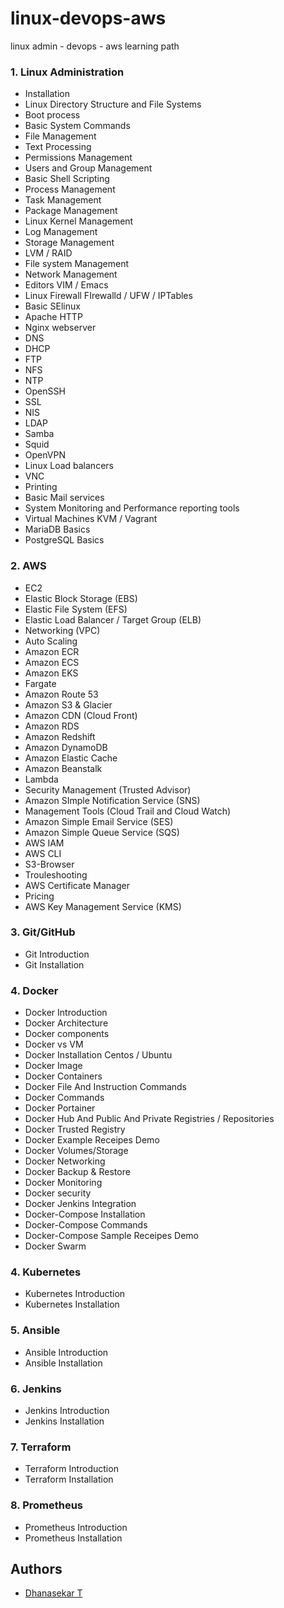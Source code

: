 # linux-devops-aws
linux admin - devops - aws learning path


### 1. Linux Administration

- Installation
- Linux Directory Structure and File Systems
- Boot process
- Basic System Commands
- File Management
- Text Processing 
- Permissions Management
- Users and Group Management
- Basic Shell Scripting
- Process Management
- Task Management
- Package Management
- Linux Kernel Management
- Log Management
- Storage Management
- LVM / RAID
- File system Management
- Network Management
- Editors VIM / Emacs
- Linux Firewall FIrewalld / UFW / IPTables
- Basic SElinux
- Apache HTTP
- Nginx webserver
- DNS 
- DHCP
- FTP
- NFS
- NTP
- OpenSSH
- SSL
- NIS
- LDAP
- Samba 
- Squid
- OpenVPN
- Linux Load balancers
- VNC
- Printing
- Basic Mail services
- System Monitoring and Performance reporting tools
- Virtual Machines KVM / Vagrant
- MariaDB Basics
- PostgreSQL Basics


### 2. AWS 

- EC2
- Elastic Block Storage (EBS)
- Elastic File System (EFS)
- Elastic Load Balancer / Target Group (ELB)
- Networking (VPC)
- Auto Scaling
- Amazon ECR
- Amazon ECS
- Amazon EKS
- Fargate
- Amazon Route 53
- Amazon S3 & Glacier
- Amazon CDN (Cloud Front)
- Amazon RDS
- Amazon Redshift
- Amazon DynamoDB
- Amazon Elastic Cache
- Amazon Beanstalk
- Lambda
- Security Management (Trusted Advisor)
- Amazon SImple Notification Service (SNS)
- Management Tools (Cloud Trail and Cloud Watch)
- Amazon Simple Email Service (SES)
- Amazon Simple Queue Service (SQS)
- AWS IAM
- AWS CLI
- S3-Browser
- Trouleshooting
- AWS Certificate Manager
- Pricing
- AWS Key Management Service (KMS)



### 3. Git/GitHub

- Git Introduction
- Git Installation


### 4. Docker

- Docker Introduction
- Docker Architecture
- Docker components
- Docker vs VM
- Docker Installation Centos / Ubuntu
- Docker Image
- Docker Containers
- Docker File And Instruction Commands
- Docker Commands
- Docker Portainer
- Docker Hub And Public And Private Registries / Repositories
- Docker Trusted Registry
- Docker Example Receipes Demo
- Docker Volumes/Storage
- Docker Networking
- Docker Backup & Restore
- Docker Monitoring
- Docker security
- Docker Jenkins Integration
- Docker-Compose Installation
- Docker-Compose Commands
- Docker-Compose Sample Receipes Demo
- Docker Swarm


### 4. Kubernetes

- Kubernetes Introduction
- Kubernetes Installation


### 5. Ansible

- Ansible Introduction
- Ansible Installation


### 6. Jenkins

- Jenkins Introduction
- Jenkins Installation


### 7. Terraform

- Terraform Introduction
- Terraform Installation


### 8. Prometheus 

- Prometheus Introduction
- Prometheus Installation


## Authors

- [Dhanasekar T](https://tkdhanasekar.wordpress.com)
